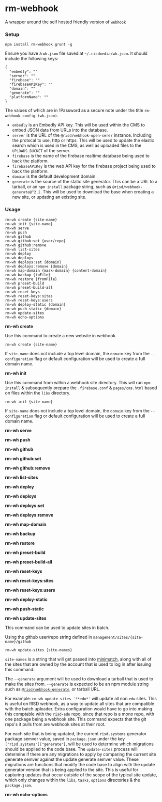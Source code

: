 # rm-webhook

A wrapper around the self hosted friendly version of [`webhook`](https://github.com/risd/webhook)

### Setup

`npm install rm-webhook grunt -g`

Ensure you have a `wh.json` file saved at `~/.risdmedia/wh.json`. It should include the following keys:

```
{
  "embedly": ""
  "server": ""
  "firebase": ""
  "firebaseAPIKey": ""
  "domain": ""
  "generate": ""
  "platformName": ""
}
```

The values of which are in 1Password as a secure note under the title `rm-webhook config (wh.json)`.

- `embedly` is an Embedly API key. This will be used within the CMS to embed JSON data from URLs into the database.
- `server` is the URL of the `@risd/webhook-open-serer` instance. Including the protocal to use, http or https. This will be used to update the elastic search which is used in the CMS, as well as uploaded files to the `UPLOADS_BUCKET` of the server.
- `firebase` is the name of the firebase realtime database being used to back the platform.
- `firebaseAPIKey` is the web API key for the firebase project being used to back the platform.
- `domain` is the default development domain.
- `generate` is the source of the static site generator. This can be a URL to a tarball, or an `npm install` package string, such as `@risd/webhook-generate@^2.2`. This will be used to download the base when creating a new site, or updating an existing site.


### Usage

```
rm-wh create {site-name}
rm-wh init {site-name}
rm-wh serve
rm-wh push
rm-wh github
rm-wh github:set {user/repo}
rm-wh github:remove
rm-wh list-sites
rm-wh deploy
rm-wh deploys
rm-wh deploys:set {domain}
rm-wh deploys:remove {domain}
rm-wh map-domain {mask-domain} {content-domain}
rm-wh backup {toFile}
rm-wh restore {fromFile}
rm-wh preset-build
rm-wh preset-build-all
rm-wh reset-keys
rm-wh reset-keys:sites
rm-wh reset-keys:users
rm-wh deploy-static {domain}
rm-wh push-static {domain}
rm-wh update-sites
rm-wh echo-options
```

**rm-wh create**

Use this command to create a new website in webhook.

`rm-wh create {site-name}` 

If `site-name` does not include a top level domain, the `domain` key from the `--configuration` flag or default configuration will be used to create a full domain name.


**rm-wh init**

Use this command from within a webhook site directory. This will run `npm install` & subsequently prepare the `.firebase.conf` & `pages/cms.html` based on files within the `libs` directory.

`rm-wh init {site-name}`

If `site-name` does not include a top level domain, the `domain` key from the `--configuration` flag or default configuration will be used to create a full domain name.

**rm-wh serve**

**rm-wh push**

**rm-wh github**

**rm-wh github:set**

**rm-wh github:remove**

**rm-wh list-sites**

**rm-wh deploy**

**rm-wh deploys**

**rm-wh deploys:set**

**rm-wh deploys:remove**

**rm-wh map-domain**

**rm-wh backup**

**rm-wh restore**

**rm-wh preset-build**

**rm-wh preset-build-all**

**rm-wh reset-keys**

**rm-wh reset-keys:sites**

**rm-wh reset-keys:users**

**rm-wh deploy-static**

**rm-wh push-static**

**rm-wh update-sites**

This command can be used to update sites in batch.

Using the github user/repo string defined in `management/sites/{site-name}/github`

`rm-wh update-sites {site-names}` 

`site-names` is a string that will get passed into [minimatch][minimatch], along with all of the sites that are owned by the account that is used to log in after issuing this command.

The `--generate` argument will be used to download a tarball that is used to make the sites from. `--generate` is expected to be an npm module string such as [`@risd/webhook-generate`][rm-wh-generate], or tarball URL.

For example: `rm-wh update-sites '!*edu*'` will update all non `edu` sites. This is useful on RISD webhook, as a way to update all sites that are compatible with the batch uploader. Extra configuration would have to go into making this comptable with the [`risd-edu`][risd-edu] repo, since that repo is a mono repo, with one package being a webhook site. This command expects that the git repo's it pulls from are webhook sites at their root.

For each site that is being updated, the current `risd.systems` generator package semver value, saved in `package.json` under the key `["risd.systems"]["generate"]`, will be used to determine which migrations should be applied to the code base. The `update-sites` process will determine if there are any migrations to apply by comparing the current site generate semver against the update generate semver value. These migrations are functions that modify the code base to align with the update generator version that is being applied to the site. This is useful for capturing updates that occur outside of the scope of the typical site update, which only changes within the `libs`, `tasks`, `options` directories & the `package.json`.

**rm-wh echo-options**

[minimatch]:https://www.npmjs.com/package/minimatch
[rm-wh-generate]:https://github.com/risd/webhook-generate
[risd-edu]:https://github.com/risd/risd-edu
